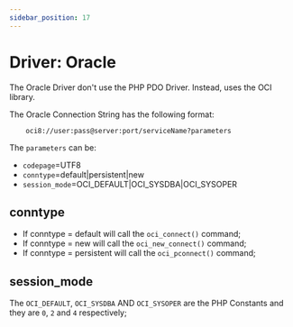 ```yaml
---
sidebar_position: 17
---
```


# Driver: Oracle

The Oracle Driver don't use the PHP PDO Driver. Instead, uses the OCI library.

The Oracle Connection String has the following format:


```text
    oci8://user:pass@server:port/serviceName?parameters
```

The `parameters` can be:

* `codepage`=UTF8
* `conntype`=default|persistent|new
* `session_mode`=OCI_DEFAULT|OCI_SYSDBA|OCI_SYSOPER

## conntype

* If conntype = default will call the `oci_connect()` command;
* If conntype = new will call the `oci_new_connect()` command;
* If conntype = persistent will call the `oci_pconnect()` command;

## session_mode

The `OCI_DEFAULT`, `OCI_SYSDBA` AND `OCI_SYSOPER` are the PHP Constants 
and they are `0`, `2` and `4` respectively;